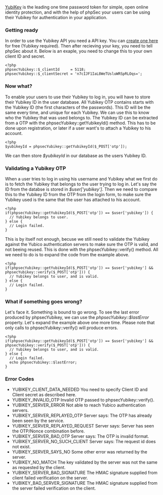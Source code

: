 [YubiKey](http://www.yubico.com/yubikey) is the leading one time password token for simple, open online identity protection, and with the help of phpSec your users can be using their Yubikey for authentication in your application.

### Getting ready ###
In order to use the Yubikey API you need a API key. You can [create one here](https://upgrade.yubico.com/getapikey/) for free (Yubikey required).
Then after recieving your key, you need to tell phpSec about it. Below is an exaple, you need to change this to your own client ID and secret.

    <?php
    phpsecYubikey::$_clientId     = 5118;
    phpsecYubikey::$_clientSecret = 'n7cIJF1IaL8WeTUsluWRSpRLOqs=';

### Now what? ###
To enable your users to use their Yubikey to log in, you will have to store their Yubikey ID in the user database. All Yubikey OTP contains starts with the Yubikey ID (the first characters of the passwords). This ID will be the same every time, and unique for each Yubikey. We can use this to know who the Yubikey that was used belongs to. The Yubikey ID can be extracted from a OTP with the phpsecYubikey::getYubikeyId() method. This has to be done upon registration, or later if a user want's to attach a Yubikey to his account.

    <?php
    $yubikeyId = phpsecYubikey::getYubikeyId($_POST['otp']);

We can then store *$yubikeyId* in our database as the users Yubikey ID.

### Validating a Yubikey OTP ###
When a user tries to log in using his username and Yubikey what we first do is to fetch the Yubikey that belongs to the user trying to log in. Let's say the ID from the databse is stored in *$user['yubikey']*.
Then we need to compare this to the Yubikey ID from the OTP from the login form, to make sure the Yubikey used is the same that the user has attached to his account.

    <?php
    if(phpsecYubikey::getYubikeyId($_POST['otp']) == $user['yubikey']) {
      // Yubikey belongs to user.
    } else {
      // Login failed.
    }

This is by itself not enough, becuse we still need to validate the Yubikey against the Yubico authentication servers to make sure the OTP is valid, and not beeing reused. This is done with the phpsecYubikey::verify() method. All we need to do is to expand the code from the example above.

    <?php
    if(phpsecYubikey::getYubikeyId($_POST['otp']) == $user['yubikey'] && phpsecYubikey::verify($_POST['otp'])) {
      // Yubikey belongs to user, and is valid.
    } else {
      // Login failed.
    }

### What if something goes wrong? ###
Let's face it. Something is bound to go wrong. To see the last error produced by phpsecYubikey, we can use the *phpsecYubikey::$lastError* property. Let's expand the example above one more time.
Please note that only calls to phpsecYubikey::verify() will produce errors.

    <?php
    if(phpsecYubikey::getYubikeyId($_POST['otp']) == $user['yubikey'] && phpsecYubikey::verify($_POST['otp'])) {
      // Yubikey belongs to user, and is valid.
    } else {
      // Login failed.
      echo phpsecYubikey::$lastError;
    }

### Error Codes ###

 *  YUBIKEY_CLIENT_DATA_NEEDED
    You need to specify Client ID and Client secret as described here.
 *  YUBIKEY_INVALID_OTP
    Invalid OTP passed to phpsecYubikey::verify().
 *  YUBIKEY_SERVER_ERROR
    Not able to reach Yubico authentication servers.
 *  YUBIKEY_SERVER_REPLAYED_OTP
    Server says: The OTP has already been seen by the service.
 *  YUBIKEY_SERVER_REPLAYED_REQUEST
    Server says: Server has seen the OTP/Nonce combination before.
 *  YUBIKEY_SERVER_BAD_OTP
    Server says: The OTP is invalid format.
 *  YUBIKEY_SERVER_NO_SUCH_CLIENT
    Server says: The request id does not exist.
 *  YUBIKEY_SERVER_SAYS_NO
    Some other error was returned by the server.
 *  YUBIKEY_NO_MATCH
    The key validated by the server was not the same as requested by the client.
 *  YUBIKEY_SERVER_BAD_SIGNATURE
    The HMAC signature supplied from client failed verification on the server.
 *  YUBIKEY_BAD_SERVER_SIGNATURE
    The HMAC signature supplied from the server failed verification on the client.
